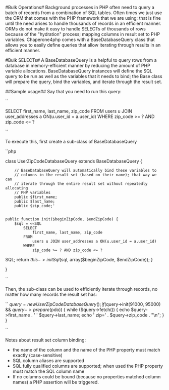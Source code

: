 #Bulk Operations#
Background processes in PHP often need to query a batch of records from a 
combination of SQL tables.  Often times we just use the ORM that comes with the
PHP framework that we are using; that is fine until the need arises to handle
thousands of records in an efficient manner.  ORMs do not make it easy to
handle SELECTs of thousands of rows because of the "hydration" process; mapping
columns in result set to PHP variables.  Chaperone4php comes with a 
BaseDatabaseQuery class that allows you to easily define queries that allow
iterating through results in an efficient manner.

#Bulk SELECTs#
A BaseDatabaseQuery is a helpful to query rows from a database in
memory-efficient manner by reducing the amount of PHP variable 
allocations. BaseDatabaseQuery instances will define the SQL query to
be run as well as the variables that it needs to bind; the Base
class will prepare the query, bind the variables, and iterate through
the result set.

##Sample usage##
Say that you need to run this query:

``

SELECT
 first_name, last_name, zip_code
FROM
 users u JOIN user_addresses a ON(u.user_id = a.user_id) 
WHERE
 zip_code >= ? AND zip_code <= ?

``

To execute this, first create a sub-class of BaseDatabaseQuery

``php

 class UserZipCodeDatabaseQuery extends BaseDatabaseQuery {

		// BaseDatabaseQuery will automatically bind these variables to
		// columns in the result set (based on their name); that way we can 
		// iterate through the entire result set without repeatedly allocating 
		// PHP variables
		public $first_name;
		public $last_name;
		public $zip_code;'


	public function init($beginZipCode, $endZipCode) {
		$sql = <<SQL
			SELECT
				first_name, last_name, zip_code
			FROM
				users u JOIN user_addresses a ON(u.user_id = a.user_id) 
			WHERE
				zip_code >= ? AND zip_code <= ?
SQL;
		return $this->initSql($sql, array($beginZipCode, $endZipCode));
	}
 
 }

``

Then, the sub-class can be used to efficiently iterate through records,
no matter how many records the result set has:

``
$query = new UserZipCodeDatabaseQuery();
if ($query->init(91000, 95000) && $query->prepare($pdo)) {
	while ($query->fetch()) {
		echo $query->first_name . ' ' $query->last_name;
		echo ' zip=' . $query->zip_code . "\n"; 
	}
}

``

Notes about result set column binding:

- the name of the column and the name of the PHP property must match exactly
  (case-sensitive)
- SQL column aliases are supported
- SQL fully qualified columns are supported; when used the PHP property
  must match the SQL column name
- If no columns could be bound (because no properties matched column names) 
  a PHP assertion will be triggered.

